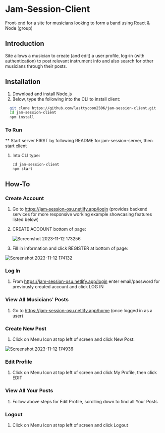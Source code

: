 # Jam-Session-Client
Front-end for a site for musicians looking to form a band using React & Node (group)

## Introduction
Site allows a musician to create (and edit) a user profile, log-in (with authentication) to post relevant instrument info and also search for other musicians through their posts. 

## Installation 
1) Download and install Node.js
2) Below, type the following into the CLI to install client:
```bash
  git clone https://github.com/lasttycoon2506/jam-session-client.git
  cd jam-session-client
  npm install
```
### To Run
** Start server FIRST by following README for jam-session-server, then start client
1) Into CLI type:
   ```
   cd jam-session-client
   npm start
   ```
## How-To
### Create Account
1) Go to https://jam-session-osu.netlify.app/login (provides backend services for more responsive working example showcasing features listed below)
2) CREATE ACCOUNT bottom of page:
   
   ![Screenshot 2023-11-12 173256](https://github.com/lasttycoon2506/jam-session-client/assets/114425878/86ef9a74-ed7a-49da-b696-fcaac7f3efa8)

3) Fill in information and click REGISTER at bottom of page:

  
![Screenshot 2023-11-12 174132](https://github.com/lasttycoon2506/jam-session-client/assets/114425878/da968bcd-2ad1-4a6c-b149-a77d19f1504d)

### Log In
1) From https://jam-session-osu.netlify.app/login enter email/password for previously created account and click LOG IN

### View All Musicians' Posts
1) Go to https://jam-session-osu.netlify.app/home (once logged in as a user)

### Create New Post
1) Click on Menu Icon at top left of screen and click New Post:
   
![Screenshot 2023-11-12 174936](https://github.com/lasttycoon2506/jam-session-client/assets/114425878/9571e865-4d31-4fc1-936b-e55828c31ae9)

### Edit Profile
1) Click on Menu Icon at top left of screen and click My Profile, then click EDIT

### View All Your Posts
1) Follow above steps for Edit Profile, scrolling down to find all Your Posts

### Logout
1) Click on Menu Icon at top left of screen and click Logout
